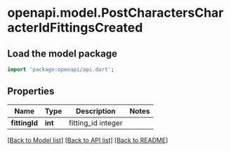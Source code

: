 # openapi.model.PostCharactersCharacterIdFittingsCreated

## Load the model package
```dart
import 'package:openapi/api.dart';
```

## Properties
Name | Type | Description | Notes
------------ | ------------- | ------------- | -------------
**fittingId** | **int** | fitting_id integer | 

[[Back to Model list]](../README.md#documentation-for-models) [[Back to API list]](../README.md#documentation-for-api-endpoints) [[Back to README]](../README.md)


